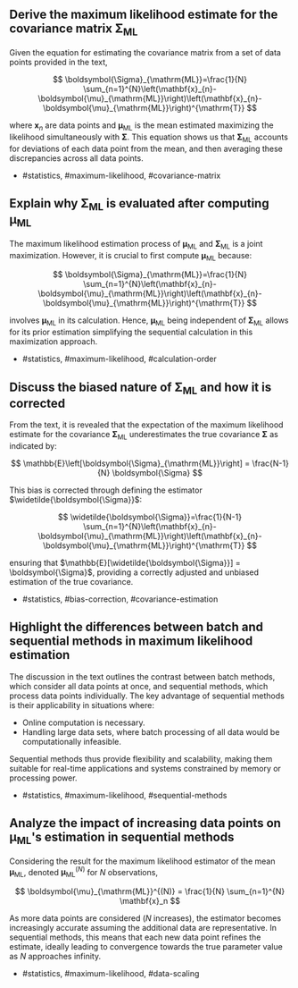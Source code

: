 ## Derive the maximum likelihood estimate for the covariance matrix $\boldsymbol{\Sigma}_{\mathrm{ML}}$

Given the equation for estimating the covariance matrix from a set of data points provided in the text,

$$
\boldsymbol{\Sigma}_{\mathrm{ML}}=\frac{1}{N} \sum_{n=1}^{N}\left(\mathbf{x}_{n}-\boldsymbol{\mu}_{\mathrm{ML}}\right)\left(\mathbf{x}_{n}-\boldsymbol{\mu}_{\mathrm{ML}}\right)^{\mathrm{T}}
$$

where $\mathbf{x}_{n}$ are data points and $\boldsymbol{\mu}_{\mathrm{ML}}$ is the mean estimated maximizing the likelihood simultaneously with $\boldsymbol{\Sigma}$. This equation shows us that $\boldsymbol{\Sigma}_{\mathrm{ML}}$ accounts for deviations of each data point from the mean, and then averaging these discrepancies across all data points.

- #statistics, #maximum-likelihood, #covariance-matrix

## Explain why $\boldsymbol{\Sigma}_{\mathrm{ML}}$ is evaluated after computing $\boldsymbol{\mu}_{\mathrm{ML}}$

The maximum likelihood estimation process of $\boldsymbol{\mu}_{\mathrm{ML}}$ and $\boldsymbol{\Sigma}_{\mathrm{ML}}$ is a joint maximization. However, it is crucial to first compute $\boldsymbol{\mu}_{\mathrm{ML}}$ because:

$$
\boldsymbol{\Sigma}_{\mathrm{ML}}=\frac{1}{N} \sum_{n=1}^{N}\left(\mathbf{x}_{n}-\boldsymbol{\mu}_{\mathrm{ML}}\right)\left(\mathbf{x}_{n}-\boldsymbol{\mu}_{\mathrm{ML}}\right)^{\mathrm{T}}
$$

involves $\boldsymbol{\mu}_{\mathrm{ML}}$ in its calculation. Hence, $\boldsymbol{\mu}_{\mathrm{ML}}$ being independent of $\boldsymbol{\Sigma}_{\mathrm{ML}}$ allows for its prior estimation simplifying the sequential calculation in this maximization approach.

- #statistics, #maximum-likelihood, #calculation-order

## Discuss the biased nature of $\boldsymbol{\Sigma}_{\mathrm{ML}}$ and how it is corrected

From the text, it is revealed that the expectation of the maximum likelihood estimate for the covariance $\boldsymbol{\Sigma}_{\mathrm{ML}}$ underestimates the true covariance $\boldsymbol{\Sigma}$ as indicated by:

$$
\mathbb{E}\left[\boldsymbol{\Sigma}_{\mathrm{ML}}\right] = \frac{N-1}{N} \boldsymbol{\Sigma}
$$

This bias is corrected through defining the estimator $\widetilde{\boldsymbol{\Sigma}}$:

$$
\widetilde{\boldsymbol{\Sigma}}=\frac{1}{N-1} \sum_{n=1}^{N}\left(\mathbf{x}_{n}-\boldsymbol{\mu}_{\mathrm{ML}}\right)\left(\mathbf{x}_{n}-\boldsymbol{\mu}_{\mathrm{ML}}\right)^{\mathrm{T}}
$$

ensuring that $\mathbb{E}[\widetilde{\boldsymbol{\Sigma}}] = \boldsymbol{\Sigma}$, providing a correctly adjusted and unbiased estimation of the true covariance.

- #statistics, #bias-correction, #covariance-estimation

## Highlight the differences between batch and sequential methods in maximum likelihood estimation

The discussion in the text outlines the contrast between batch methods, which consider all data points at once, and sequential methods, which process data points individually. The key advantage of sequential methods is their applicability in situations where:

- Online computation is necessary.
- Handling large data sets, where batch processing of all data would be computationally infeasible.

Sequential methods thus provide flexibility and scalability, making them suitable for real-time applications and systems constrained by memory or processing power.

- #statistics, #maximum-likelihood, #sequential-methods

## Analyze the impact of increasing data points on $\boldsymbol{\mu}_{\mathrm{ML}}$'s estimation in sequential methods

Considering the result for the maximum likelihood estimator of the mean $\boldsymbol{\mu}_{\mathrm{ML}}$, denoted $\boldsymbol{\mu}_{\mathrm{ML}}^{(N)}$ for $N$ observations,

$$
\boldsymbol{\mu}_{\mathrm{ML}}^{(N)} = \frac{1}{N} \sum_{n=1}^{N} \mathbf{x}_n
$$

As more data points are considered ($N$ increases), the estimator becomes increasingly accurate assuming the additional data are representative. In sequential methods, this means that each new data point refines the estimate, ideally leading to convergence towards the true parameter value as $N$ approaches infinity.

- #statistics, #maximum-likelihood, #data-scaling
